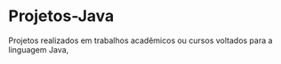 # Projetos-Java
Projetos realizados em trabalhos acadêmicos ou cursos voltados para a linguagem Java,
